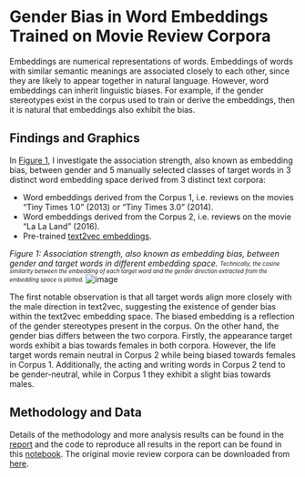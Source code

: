 
# Gender Bias in Word Embeddings Trained on Movie Review Corpora


Embeddings are numerical representations of words. Embeddings of words with similar semantic meanings are associated closely to each other, since they are likely to appear together in natural language. However, word embeddings can inherit linguistic biases. For example, if the gender stereotypes exist in the corpus used to train or derive the embeddings, then it is natural that embeddings also exhibit the bias.

## Findings and Graphics

In [Figure 1](https://github.com/user-attachments/assets/e3fc8e81-4f4e-437c-98b7-35cbc3c25633), I investigate the association strength, also known as embedding bias, between gender and 5 manually selected classes of target words in 3 distinct word embedding space derived from 3 distinct text corpora:
- Word embeddings derived from the Corpus 1, i.e. reviews on the movies “Tiny Times 1.0” (2013) or “Tiny Times 3.0” (2014).
- Word embeddings derived from the Corpus 2, i.e. reviews on the movie “La La Land” (2016).
- Pre-trained [text2vec embeddings](https://github.com/shibing624/text2vec).


*Figure 1: Association strength, also known as embedding bias, between gender and target words in different embedding space.*
<sub><sup>*Technically, the cosine similarity between the embedding of each target word and the gender direction extracted from the embedding space is plotted.*</sup></sub>
![image](https://github.com/user-attachments/assets/e3fc8e81-4f4e-437c-98b7-35cbc3c25633)


The first notable observation is that all target words align more closely with the male direction in text2vec, suggesting the existence of gender bias within the text2vec embedding space. The biased embedding is a reflection of the gender stereotypes present in the corpus. On the other hand, the gender bias differs between the two corpora. Firstly, the appearance target words exhibit a bias towards females in both corpora. However, the life target words remain neutral in Corpus 2 while being biased towards females in Corpus 1. Additionally, the acting and writing words in Corpus 2 tend to be gender-neutral, while in Corpus 1 they exhibit a slight bias towards males. 

  <!---
### Word Clusters
 Embeddings capture meaningful semantic information of words; however, interpreting them directly can be challenging. One commonly used technique for interpretation is the projection of word embeddings in lower dimensions as in [Figure 2]<> (https://github.com/user-attachments/assets/05e7f981-e65b-4325-bf62-9a2b6c73a3b1). 

 ![image](https://github.com/user-attachments/assets/05e7f981-e65b-4325-bf62-9a2b6c73a3b1)

 It turns out that the separation between target classes are clearly reflected in the trained embeddings. Based on the first PCA component (x-axis), we observe clear separation between the words in the life target class (associated with the theme <> and feeling of movies) and the other 4 classes, which are related to the technical aspects of movies, such as acting and directing. Moreover, the second component (y-axis) enables a tentative classification between the words in the writing target <> class and those in the acting and directing classes, particularly in Corpus 2.

-->

## Methodology and Data
Details of the methodology and more analysis results can be found in the [report](https://github.com/maggie980000/embedding-bias/blob/main/course_project_embedding_bias.pdf) and the code to reproduce all results in the report can be found in this [notebook](https://github.com/maggie980000/embedding-bias/blob/main/word_embedding_notebook.ipynb).
The original movie review corpora can be downloaded from [here](https://github.com/SophonPlus/ChineseNlpCorpus/blob/master/datasets/dmsc_v2/intro.ipynb).
